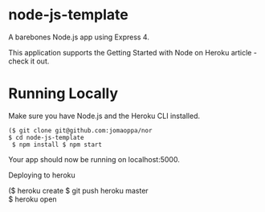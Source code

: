 # node-js-template

A barebones Node.js app using Express 4.

This application supports the Getting Started with Node on Heroku article - check it out.

# Running Locally
Make sure you have Node.js and the Heroku CLI installed.
 
    ($ git clone git@github.com:jomaoppa/nor
    $ cd node-js-template
     $ npm install $ npm start
Your app should now be running on localhost:5000.

Deploying to heroku 

  ($ heroku create
   $ git push heroku master  
    $ heroku open

